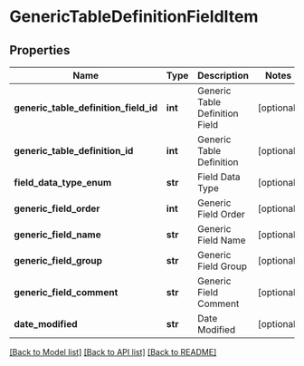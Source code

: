 # GenericTableDefinitionFieldItem

## Properties
Name | Type | Description | Notes
------------ | ------------- | ------------- | -------------
**generic_table_definition_field_id** | **int** | Generic Table Definition Field | [optional] 
**generic_table_definition_id** | **int** | Generic Table Definition | [optional] 
**field_data_type_enum** | **str** | Field Data Type | [optional] 
**generic_field_order** | **int** | Generic Field Order | [optional] 
**generic_field_name** | **str** | Generic Field Name | [optional] 
**generic_field_group** | **str** | Generic Field Group | [optional] 
**generic_field_comment** | **str** | Generic Field Comment | [optional] 
**date_modified** | **str** | Date Modified | [optional] 

[[Back to Model list]](../README.md#documentation-for-models) [[Back to API list]](../README.md#documentation-for-api-endpoints) [[Back to README]](../README.md)


